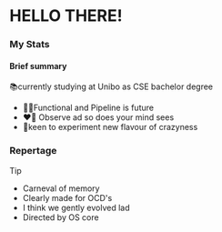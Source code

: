 # HELLO THERE!

### My Stats


#### Brief summary
📚currently studying at Unibo as CSE bachelor degree

+ 🧑‍💻Functional and Pipeline is future
+ ❤️‍🔥 Observe ad so does your mind sees
+ 🧪keen to experiment new flavour of crazyness

### Repertage
> [!TIP]
> + Carneval of memory
> + Clearly made for OCD's
> + I think we gently evolved lad
> + Directed by OS core
